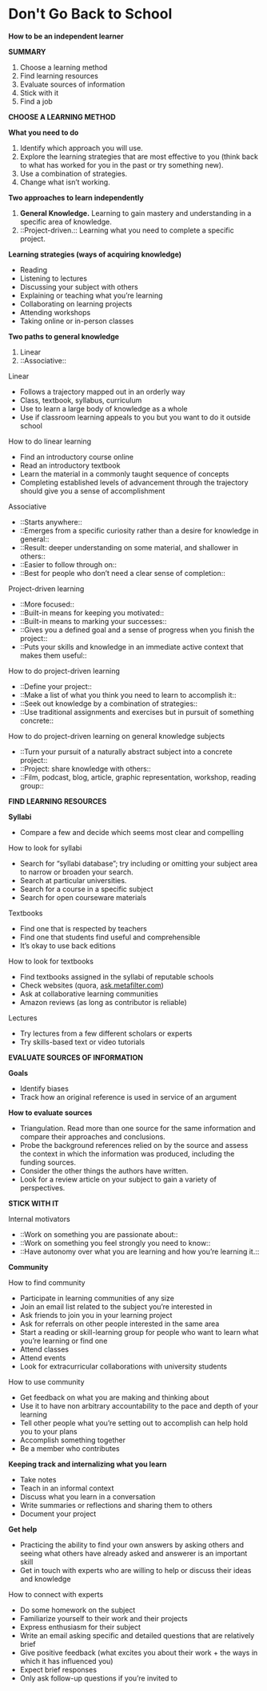 # Don't Go Back to School

**How to be an independent learner**

**SUMMARY**

1. Choose a learning method
2. Find learning resources
3. Evaluate sources of information
4. Stick with it
5. Find a job

**CHOOSE A LEARNING METHOD**

**What you need to do**

1. Identify which approach you will use.
2. Explore the learning strategies that are most effective to you (think back to what has worked for you in the past or try something new).
3. Use a combination of strategies.
4. Change what isn’t working.

**Two approaches to learn independently**

1. **General Knowledge.** Learning to gain mastery and understanding in a specific area of knowledge.
2. ::Project-driven.:: Learning what you need to complete a specific project.

**Learning strategies (ways of acquiring knowledge)**

- Reading
- Listening to lectures
- Discussing your subject with others
- Explaining or teaching what you’re learning
- Collaborating on learning projects
- Attending workshops
- Taking online or in-person classes

**Two paths to general knowledge**

1. Linear
2. ::Associative::

Linear

- Follows a trajectory mapped out in an orderly way
- Class, textbook, syllabus, curriculum
- Use to learn a large body of knowledge as a whole
- Use if classroom learning appeals to you but you want to do it outside school

How to do linear learning

- Find an introductory course online
- Read an introductory textbook
- Learn the material in a commonly taught sequence of concepts
- Completing established levels of advancement through the trajectory should give you a sense of accomplishment

Associative

- ::Starts anywhere::
- ::Emerges from a specific curiosity rather than a desire for knowledge in general::
- ::Result: deeper understanding on some material, and shallower in others::
- ::Easier to follow through on::
- ::Best for people who don’t need a clear sense of completion::

Project-driven learning

- ::More focused::
- ::Built-in means for keeping you motivated::
- ::Built-in means to marking your successes::
- ::Gives you a defined goal and a sense of progress when you finish the project::
- ::Puts your skills and knowledge in an immediate active context that makes them useful::

How to do project-driven learning

- ::Define your project::
- ::Make a list of what you think you need to learn to accomplish it::
- ::Seek out knowledge by a combination of strategies::
- ::Use traditional assignments and exercises but in pursuit of something concrete::

How to do project-driven learning on general knowledge subjects

- ::Turn your pursuit of a naturally abstract subject into a concrete project::
- ::Project: share knowledge with others::
- ::Film, podcast, blog, article, graphic representation, workshop, reading group::

**FIND LEARNING RESOURCES**

**Syllabi**

- Compare a few and decide which seems most clear and compelling

How to look for syllabi

- Search for “syllabi database”; try including or omitting your subject area to narrow or broaden your search.
- Search at particular universities.
- Search for a course in a specific subject
- Search for open courseware materials

Textbooks

- Find one that is respected by teachers
- Find one that students find useful and comprehensible
- It’s okay to use back editions

How to look for textbooks

- Find textbooks assigned in the syllabi of reputable schools
- Check websites (quora, [ask.metafilter.com](http://ask.metafilter.com))
- Ask at collaborative learning communities
- Amazon reviews (as long as contributor is reliable)

Lectures

- Try lectures from a few different scholars or experts
- Try skills-based text or video tutorials

**EVALUATE SOURCES OF INFORMATION**

**Goals**

- Identify biases
- Track how an original reference is used in service of an argument

**How to evaluate sources**

- Triangulation. Read more than one source for the same information and compare their approaches and conclusions.
- Probe the background references relied on by the source and assess the context in which the information was produced, including the funding sources.
- Consider the other things the authors have written.
- Look for a review article on your subject to gain a variety of perspectives.

**STICK WITH IT**

Internal motivators

- ::Work on something you are passionate about::
- ::Work on something you feel strongly you need to know::
- ::Have autonomy over what you are learning and how you’re learning it.::

**Community**

How to find community

- Participate in learning communities of any size
- Join an email list related to the subject you’re interested in
- Ask friends to join you in your learning project
- Ask for referrals on other people interested in the same area
- Start a reading or skill-learning group for people who want to learn what you’re learning or find one
- Attend classes
- Attend events
- Look for extracurricular collaborations with university students

How to use community

- Get feedback on what you are making and thinking about
- Use it to have non arbitrary accountability to the pace and depth of your learning
- Tell other people what you’re setting out to accomplish can help hold you to your plans
- Accomplish something together
- Be a member who contributes

**Keeping track and internalizing what you learn**

- Take notes
- Teach in an informal context
- Discuss what you learn in a conversation
- Write summaries or reflections and sharing them to others
- Document your project

**Get help**

- Practicing the ability to find your own answers by asking others and seeing what others have already asked and answerer is an important skill
- Get in touch with experts who are willing to help or discuss their ideas and knowledge

How to connect with experts

- Do some homework on the subject
- Familiarize yourself to their work and their projects
- Express enthusiasm for their subject
- Write an email asking specific and detailed questions that are relatively brief
- Give positive feedback (what excites you about their work + the ways in which it has influenced you)
- Expect brief responses
- Only ask follow-up questions if you’re invited to

